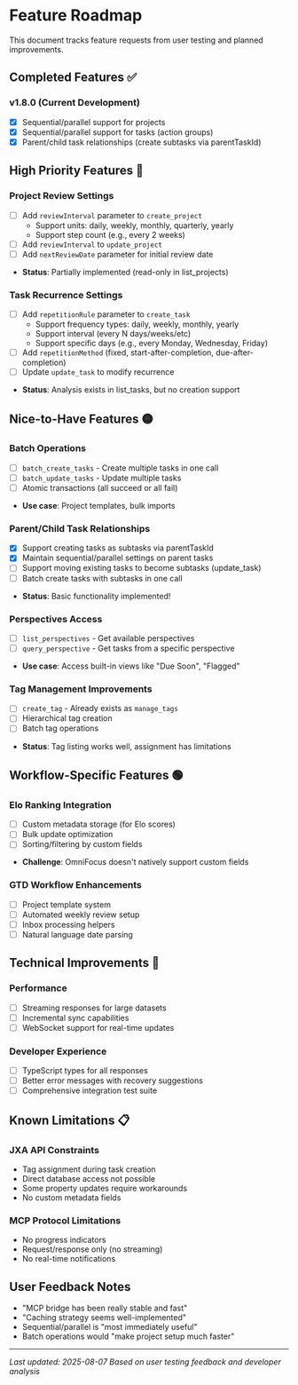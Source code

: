 # Feature Roadmap

This document tracks feature requests from user testing and planned improvements.

## Completed Features ✅

### v1.8.0 (Current Development)
- [x] Sequential/parallel support for projects
- [x] Sequential/parallel support for tasks (action groups)
- [x] Parent/child task relationships (create subtasks via parentTaskId)

## High Priority Features 🔴

### Project Review Settings
- [ ] Add `reviewInterval` parameter to `create_project`
  - Support units: daily, weekly, monthly, quarterly, yearly
  - Support step count (e.g., every 2 weeks)
- [ ] Add `reviewInterval` to `update_project`
- [ ] Add `nextReviewDate` parameter for initial review date
- **Status**: Partially implemented (read-only in list_projects)

### Task Recurrence Settings
- [ ] Add `repetitionRule` parameter to `create_task`
  - Support frequency types: daily, weekly, monthly, yearly
  - Support interval (every N days/weeks/etc)
  - Support specific days (e.g., every Monday, Wednesday, Friday)
- [ ] Add `repetitionMethod` (fixed, start-after-completion, due-after-completion)
- [ ] Update `update_task` to modify recurrence
- **Status**: Analysis exists in list_tasks, but no creation support

## Nice-to-Have Features 🟡

### Batch Operations
- [ ] `batch_create_tasks` - Create multiple tasks in one call
- [ ] `batch_update_tasks` - Update multiple tasks
- [ ] Atomic transactions (all succeed or all fail)
- **Use case**: Project templates, bulk imports

### Parent/Child Task Relationships
- [x] Support creating tasks as subtasks via parentTaskId
- [x] Maintain sequential/parallel settings on parent tasks
- [ ] Support moving existing tasks to become subtasks (update_task)
- [ ] Batch create tasks with subtasks in one call
- **Status**: Basic functionality implemented!

### Perspectives Access
- [ ] `list_perspectives` - Get available perspectives
- [ ] `query_perspective` - Get tasks from a specific perspective
- **Use case**: Access built-in views like "Due Soon", "Flagged"

### Tag Management Improvements
- [ ] `create_tag` - Already exists as `manage_tags`
- [ ] Hierarchical tag creation
- [ ] Batch tag operations
- **Status**: Tag listing works well, assignment has limitations

## Workflow-Specific Features 🟢

### Elo Ranking Integration
- [ ] Custom metadata storage (for Elo scores)
- [ ] Bulk update optimization
- [ ] Sorting/filtering by custom fields
- **Challenge**: OmniFocus doesn't natively support custom fields

### GTD Workflow Enhancements
- [ ] Project template system
- [ ] Automated weekly review setup
- [ ] Inbox processing helpers
- [ ] Natural language date parsing

## Technical Improvements 🔧

### Performance
- [ ] Streaming responses for large datasets
- [ ] Incremental sync capabilities
- [ ] WebSocket support for real-time updates

### Developer Experience
- [ ] TypeScript types for all responses
- [ ] Better error messages with recovery suggestions
- [ ] Comprehensive integration test suite

## Known Limitations 📋

### JXA API Constraints
- Tag assignment during task creation
- Direct database access not possible
- Some property updates require workarounds
- No custom metadata fields

### MCP Protocol Limitations
- No progress indicators
- Request/response only (no streaming)
- No real-time notifications

## User Feedback Notes

- "MCP bridge has been really stable and fast"
- "Caching strategy seems well-implemented"
- Sequential/parallel is "most immediately useful"
- Batch operations would "make project setup much faster"

---

*Last updated: 2025-08-07*
*Based on user testing feedback and developer analysis*